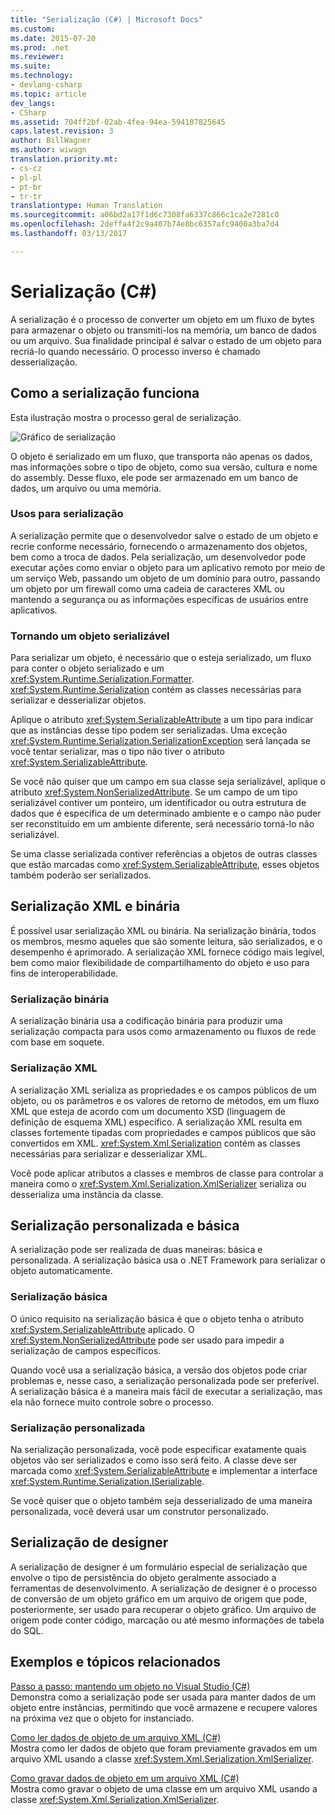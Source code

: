 ```yaml
---
title: "Serialização (C#) | Microsoft Docs"
ms.custom: 
ms.date: 2015-07-20
ms.prod: .net
ms.reviewer: 
ms.suite: 
ms.technology:
- devlang-csharp
ms.topic: article
dev_langs:
- CSharp
ms.assetid: 704ff2bf-02ab-4fea-94ea-594107825645
caps.latest.revision: 3
author: BillWagner
ms.author: wiwagn
translation.priority.mt:
- cs-cz
- pl-pl
- pt-br
- tr-tr
translationtype: Human Translation
ms.sourcegitcommit: a06bd2a17f1d6c7308fa6337c866c1ca2e7281c0
ms.openlocfilehash: 2deffa4f2c9a407b74e8bc6357afc9400a3ba7d4
ms.lasthandoff: 03/13/2017

---
```

# <a name="serialization-c-"></a>Serialização (C#)
A serialização é o processo de converter um objeto em um fluxo de bytes para armazenar o objeto ou transmiti-los na memória, um banco de dados ou um arquivo. Sua finalidade principal é salvar o estado de um objeto para recriá-lo quando necessário. O processo inverso é chamado desserialização.  
  
## <a name="how-serialization-works"></a>Como a serialização funciona  
 Esta ilustração mostra o processo geral de serialização.  
  
 ![Gráfico de serialização](../../../../csharp/programming-guide/concepts/serialization/media/serialization.gif "serialização")  
  
 O objeto é serializado em um fluxo, que transporta não apenas os dados, mas informações sobre o tipo de objeto, como sua versão, cultura e nome do assembly. Desse fluxo, ele pode ser armazenado em um banco de dados, um arquivo ou uma memória.  
  
### <a name="uses-for-serialization"></a>Usos para serialização  
 A serialização permite que o desenvolvedor salve o estado de um objeto e recrie conforme necessário, fornecendo o armazenamento dos objetos, bem como a troca de dados. Pela serialização, um desenvolvedor pode executar ações como enviar o objeto para um aplicativo remoto por meio de um serviço Web, passando um objeto de um domínio para outro, passando um objeto por um firewall como uma cadeia de caracteres XML ou mantendo a segurança ou as informações específicas de usuários entre aplicativos.  
  
### <a name="making-an-object-serializable"></a>Tornando um objeto serializável  
 Para serializar um objeto, é necessário que o esteja serializado, um fluxo para conter o objeto serializado e um <xref:System.Runtime.Serialization.Formatter>. <xref:System.Runtime.Serialization> contém as classes necessárias para serializar e desserializar objetos.  
  
 Aplique o atributo <xref:System.SerializableAttribute> a um tipo para indicar que as instâncias desse tipo podem ser serializadas. Uma exceção <xref:System.Runtime.Serialization.SerializationException> será lançada se você tentar serializar, mas o tipo não tiver o atributo <xref:System.SerializableAttribute>.  
  
 Se você não quiser que um campo em sua classe seja serializável, aplique o atributo <xref:System.NonSerializedAttribute>. Se um campo de um tipo serializável contiver um ponteiro, um identificador ou outra estrutura de dados que é específica de um determinado ambiente e o campo não puder ser reconstituído em um ambiente diferente, será necessário torná-lo não serializável.  
  
 Se uma classe serializada contiver referências a objetos de outras classes que estão marcadas como <xref:System.SerializableAttribute>, esses objetos também poderão ser serializados.  
  
## <a name="binary-and-xml-serialization"></a>Serialização XML e binária  
 É possível usar serialização XML ou binária. Na serialização binária, todos os membros, mesmo aqueles que são somente leitura, são serializados, e o desempenho é aprimorado. A serialização XML fornece código mais legível, bem como maior flexibilidade de compartilhamento do objeto e uso para fins de interoperabilidade.  
  
### <a name="binary-serialization"></a>Serialização binária  
 A serialização binária usa a codificação binária para produzir uma serialização compacta para usos como armazenamento ou fluxos de rede com base em soquete.  
  
### <a name="xml-serialization"></a>Serialização XML  
 A serialização XML serializa as propriedades e os campos públicos de um objeto, ou os parâmetros e os valores de retorno de métodos, em um fluxo XML que esteja de acordo com um documento XSD (linguagem de definição de esquema XML) específico. A serialização XML resulta em classes fortemente tipadas com propriedades e campos públicos que são convertidos em XML. <xref:System.Xml.Serialization> contém as classes necessárias para serializar e desserializar XML.  
  
 Você pode aplicar atributos a classes e membros de classe para controlar a maneira como o <xref:System.Xml.Serialization.XmlSerializer> serializa ou desserializa uma instância da classe.  
  
## <a name="basic-and-custom-serialization"></a>Serialização personalizada e básica  
 A serialização pode ser realizada de duas maneiras: básica e personalizada. A serialização básica usa o .NET Framework para serializar o objeto automaticamente.  
  
### <a name="basic-serialization"></a>Serialização básica  
 O único requisito na serialização básica é que o objeto tenha o atributo <xref:System.SerializableAttribute> aplicado. O <xref:System.NonSerializedAttribute> pode ser usado para impedir a serialização de campos específicos.  
  
 Quando você usa a serialização básica, a versão dos objetos pode criar problemas e, nesse caso, a serialização personalizada pode ser preferível. A serialização básica é a maneira mais fácil de executar a serialização, mas ela não fornece muito controle sobre o processo.  
  
### <a name="custom-serialization"></a>Serialização personalizada  
 Na serialização personalizada, você pode especificar exatamente quais objetos vão ser serializados e como isso será feito. A classe deve ser marcada como <xref:System.SerializableAttribute> e implementar a interface <xref:System.Runtime.Serialization.ISerializable>.  
  
 Se você quiser que o objeto também seja desserializado de uma maneira personalizada, você deverá usar um construtor personalizado.  
  
## <a name="designer-serialization"></a>Serialização de designer  
 A serialização de designer é um formulário especial de serialização que envolve o tipo de persistência do objeto geralmente associado a ferramentas de desenvolvimento. A serialização de designer é o processo de conversão de um objeto gráfico em um arquivo de origem que pode, posteriormente, ser usado para recuperar o objeto gráfico. Um arquivo de origem pode conter código, marcação ou até mesmo informações de tabela do SQL.  
  
##  <a name="BKMK_RelatedTopics"></a> Exemplos e tópicos relacionados  
 [Passo a passo: mantendo um objeto no Visual Studio (C#)](../../../../csharp/programming-guide/concepts/serialization/walkthrough-persisting-an-object-in-visual-studio.md)  
 Demonstra como a serialização pode ser usada para manter dados de um objeto entre instâncias, permitindo que você armazene e recupere valores na próxima vez que o objeto for instanciado.  
  
 [Como ler dados de objeto de um arquivo XML (C#)](../../../../csharp/programming-guide/concepts/serialization/how-to-read-object-data-from-an-xml-file.md)  
 Mostra como ler dados de objeto que foram previamente gravados em um arquivo XML usando a classe <xref:System.Xml.Serialization.XmlSerializer>.  
  
 [Como gravar dados de objeto em um arquivo XML (C#)](../../../../csharp/programming-guide/concepts/serialization/how-to-write-object-data-to-an-xml-file.md)  
 Mostra como gravar o objeto de uma classe em um arquivo XML usando a classe <xref:System.Xml.Serialization.XmlSerializer>.

